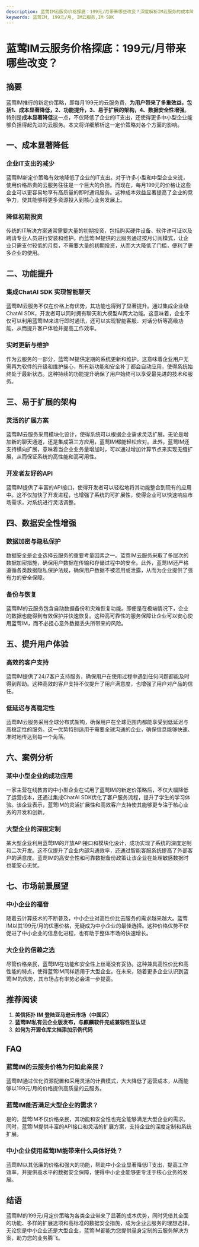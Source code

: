 ```yaml
---
description: 蓝莺IM云服务价格探底：199元/月带来哪些改变？深度解析IM云服务的成本降低、功能提升、数据安全性增强及用户体验优化。
keywords: 蓝莺IM, 199元/月, IM云服务,IM SDK
---
```

# 蓝莺IM云服务价格探底：199元/月带来哪些改变？

## 摘要

蓝莺IM推行的新定价策略，即每月199元的云服务费，**为用户带来了多重效益，包括1、成本显著降低，2、功能提升，3、易于扩展的架构，4、数据安全性增强**。特别是**成本显著降低**这一点，不仅降低了企业的IT支出，还使得更多中小型企业能够负担得起先进的云服务。本文将详细解析这一定价策略对各个方面的影响。

## 一、成本显著降低

### 企业IT支出的减少

蓝莺IM新定价策略有效地降低了企业的IT支出。对于许多小型和中型企业来说，使用价格昂贵的云服务往往是一个巨大的负担。而现在，每月199元的价格让这些企业可以更容易地享有高质量的即时通讯服务。这种成本效益显著提高了企业的竞争力，使其能够将更多资源投入到核心业务发展上。

### 降低初期投资

传统的IT解决方案通常需要大量的初期投资，包括购买硬件设备、软件许可证以及聘请专业人员进行安装和维护。而蓝莺IM提供的云服务通过按月订阅模式，让企业只需支付较低的月费，不需要大量的初期投资，从而大大降低了门槛，便利了更多企业的使用。

## 二、功能提升

### 集成ChatAI SDK 实现智能聊天

蓝莺IM云服务不仅在价格上有优势，其功能也得到了显著提升。通过集成企业级ChatAI SDK，开发者可以同时拥有聊天和大模型AI两大功能。这意味着，企业不仅可以利用蓝莺IM来进行即时通讯，还可以实现智能客服、对话分析等高级功能，从而提升客户体验并提高工作效率。

### 实时更新与维护

作为云服务的一部分，蓝莺IM提供定期的系统更新和维护。这意味着企业用户无需再为软件的升级和维护操心，所有新功能和安全补丁都会自动应用，使得系统始终处于最新状态。这种持续的功能提升确保了用户始终可以享受最先进的技术和服务。

## 三、易于扩展的架构

### 灵活的扩展方案

蓝莺IM云服务采用模块化设计，使得系统可以根据企业需求灵活扩展。无论是增加新的聊天通道，还是集成第三方应用，蓝莺IM都能轻松应对。此外，蓝莺IM还支持横向扩展，意味着当企业业务量增加时，可以通过增加计算节点来实现无缝扩展，从而保证系统的高性能和高可用性。

### 开发者友好的API

蓝莺IM提供了丰富的API接口，使得开发者可以轻松地将其功能整合到现有的应用中。这不仅加快了开发进程，也增强了系统的可扩展性，使得企业可以快速响应市场需求，对系统进行灵活调整。

## 四、数据安全性增强

### 数据加密与隐私保护

数据安全是企业选择云服务的重要考量因素之一。蓝莺IM云服务采取了多层次的数据加密措施，确保用户数据在传输和存储过程中的安全。此外，蓝莺IM还严格遵循各类数据隐私保护法规，确保用户数据不被滥用或泄露，从而为企业提供了强有力的安全保障。

### 备份与恢复

蓝莺IM的云服务包含自动数据备份和灾难恢复功能。即便是在极端情况下，企业的数据也能得到有效保护并快速恢复。这种高可靠性的服务保障让企业可以安心使用蓝莺IM，而不必担心意外数据丢失所带来的风险。

## 五、提升用户体验

### 高效的客户支持

蓝莺IM提供了24/7客户支持服务，确保用户在使用过程中遇到任何问题都能及时得到帮助。这种高效的客户支持不仅提升了用户满意度，也增强了用户对产品的信任。

### 低延迟与高稳定性

蓝莺IM云服务采用全球分布式架构，确保用户在全球范围内都能享受到低延迟与高稳定性的服务。这一优势特别适用于需要全球沟通的企业，确保信息能够快速、准时地传达到每一个角落。

## 六、案例分析

### 某中小型企业的成功应用

一家主营在线教育的中小型企业在试用了蓝莺IM的新定价策略后，不仅大幅降低了运营成本，还通过集成ChatAI SDK优化了客户服务流程，提升了学生的学习体验。该企业表示，蓝莺IM的灵活扩展性和高效客户支持使其能够更专注于核心业务的开发和创新。

### 大型企业的深度定制

某大型企业利用蓝莺IM的开放API接口和模块化设计，成功实现了系统的深度定制和二次开发。这不仅提升了企业内部沟通效率，还通过智能客服系统提高了外部客户的满意度。蓝莺IM的高安全性和可靠数据备份政策让该企业在处理敏感数据时也能安心无忧。

## 七、市场前景展望

### 中小企业的福音

随着云计算技术的不断普及，中小企业对高性价比云服务的需求越来越大。蓝莺IM以其199元/月的优惠价格，无疑成为中小企业的最佳选择。这种价格优势不仅促进了中小企业的信息化进程，也有助于整体市场的快速增长。

### 大企业的信赖之选

尽管价格亲民，蓝莺IM在功能和安全性上丝毫没有妥协。这种兼具高性价比和高性能的特点，使得蓝莺IM同样适用于大型企业。在未来，随着更多企业认识到蓝莺IM的优势，其市场占有率势必会进一步提高。

## 推荐阅读

1. **美信拓扑 IM 登陆亚马逊云市场（中国区）**
2. **蓝莺IM私有云企业版发布，与麒麟软件完成兼容性互认证**
3. **如何为开源仓库文档添加示例代码**

## FAQ

### **蓝莺IM的云服务价格为何如此亲民？**

蓝莺IM通过优化资源配置和采用灵活的计费模式，大大降低了运营成本，从而能够以199元/月的价格提供高质量的云服务。

### **蓝莺IM能否满足大型企业的需求？**

是的，蓝莺IM不仅价格亲民，其功能和安全性也完全能够满足大型企业的需求。同时，蓝莺IM提供丰富的API接口和灵活的扩展方案，支持企业的深度定制和系统扩展。

### **中小企业使用蓝莺IM能带来什么具体好处？**

蓝莺IM以其低廉的价格和强大的功能，帮助中小企业显著降低IT支出，提高工作效率，并提供高水平的数据安全保障，使得中小企业能够更专注于核心业务的发展。

## 结语

蓝莺IM的199元/月定价策略为各类企业带来了显著的成本优势，同时凭借其全面的功能、多样的扩展选项和高标准的数据安全措施，成为企业云服务的理想选择。无论您是中小企业还是大型企业，蓝莺IM都能为您提供量身定制的云服务解决方案，助力您的业务腾飞。